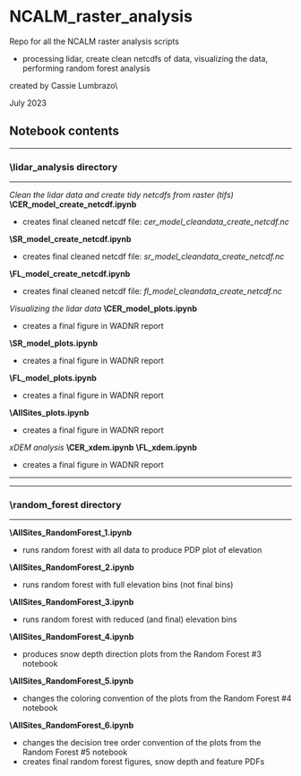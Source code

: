 # NCALM_raster_analysis

Repo for all the NCALM raster analysis scripts
* processing lidar, create clean netcdfs of data, visualizing the data, performing random forest analysis 

created by Cassie Lumbrazo\

July 2023 



## Notebook contents 

---
### **\lidar_analysis** directory 
---

*Clean the lidar data and create tidy netcdfs from raster (tifs)*
**\CER_model_create_netcdf.ipynb**
- creates final cleaned netcdf file: *cer_model_cleandata_create_netcdf.nc* 

**\SR_model_create_netcdf.ipynb**
- creates final cleaned netcdf file: *sr_model_cleandata_create_netcdf.nc* 

**\FL_model_create_netcdf.ipynb**
- creates final cleaned netcdf file: *fl_model_cleandata_create_netcdf.nc* 


*Visualizing the lidar data* 
**\CER_model_plots.ipynb**
- creates a final figure in WADNR report 

**\SR_model_plots.ipynb**
- creates a final figure in WADNR report 

**\FL_model_plots.ipynb**
- creates a final figure in WADNR report 

**\AllSites_plots.ipynb**
- creates a final figure in WADNR report 

*xDEM analysis* 
**\CER_xdem.ipynb**
**\FL_xdem.ipynb**
- creates a final figure in WADNR report 

_________________________________________
---
### **\random_forest** directory 
---

**\AllSites_RandomForest_1.ipynb**
- runs random forest with all data to produce PDP plot of elevation

**\AllSites_RandomForest_2.ipynb**
- runs random forest with full elevation bins (not final bins)

**\AllSites_RandomForest_3.ipynb**
- runs random forest with reduced (and final) elevation bins

**\AllSites_RandomForest_4.ipynb**
- produces snow depth direction plots from the Random Forest #3 notebook

**\AllSites_RandomForest_5.ipynb**
- changes the coloring convention of the plots from the Random Forest #4 notebook 

**\AllSites_RandomForest_6.ipynb**
- changes the decision tree order convention of the plots from the Random Forest #5 notebook
- creates final random forest figures, snow depth and feature PDFs

